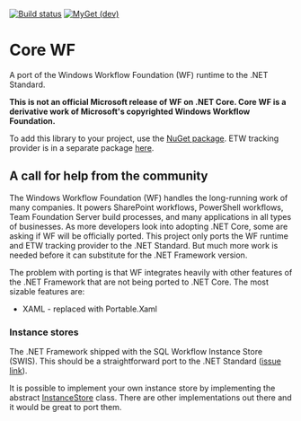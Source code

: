[![Build status](https://uipath.visualstudio.com/Core%20WF/_apis/build/status/CI)](https://uipath.visualstudio.com/Core%20WF/_build/latest?definitionId=318)
[![MyGet (dev)](https://img.shields.io/badge/CoreWf-MyGet-brightgreen.svg)](https://www.myget.org/feed/uipath-dev/package/nuget/System.Activities)
# Core WF
A port of the Windows Workflow Foundation (WF) runtime to the .NET Standard.

__This is not an official Microsoft release of WF on .NET Core. Core WF is a derivative work of Microsoft's copyrighted Windows Workflow Foundation.__

To add this library to your project, use the [NuGet package](https://www.myget.org/feed/uipath-dev/package/nuget/System.Activities).
ETW tracking provider is in a separate package [here](https://www.nuget.org/packages/CoreWf.EtwTracking/).

## A call for help from the community

The Windows Workflow Foundation (WF) handles the long-running work of many companies. It 
powers SharePoint workflows, PowerShell workflows, Team Foundation Server build 
processes, and many applications in all types of businesses. As more developers look into
adopting .NET Core, some are asking if WF will be officially ported. This project only 
ports the WF runtime and ETW tracking provider to the .NET Standard. But much more work 
is needed before it can substitute for the .NET Framework version. 

The problem with porting is that WF integrates heavily with other features of the .NET 
Framework that are not being ported to .NET Core. The most sizable features are:

* XAML - replaced with Portable.Xaml

### Instance stores 
The .NET Framework shipped with the SQL Workflow Instance Store (SWIS). This should be a straightforward port to 
the .NET Standard ([issue link](https://github.com/dmetzgar/corewf/issues/15)).

It is possible to implement your own instance store by implementing the abstract 
[InstanceStore](https://msdn.microsoft.com/en-us/library/system.runtime.durableinstancing.instancestore(v=vs.110).aspx) 
class. There are other implementations out there and it would be great to port them.
